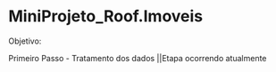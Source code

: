 # MiniProjeto_Roof.Imoveis

Objetivo: 

Primeiro Passo - Tratamento dos dados
||Etapa ocorrendo atualmente
